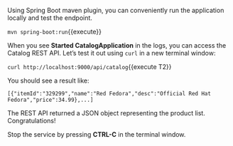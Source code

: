 Using Spring Boot maven plugin, you can conveniently run the application locally and test the endpoint.

`mvn spring-boot:run`{{execute}}

When you see **Started CatalogApplication** in the logs, you can access the 
Catalog REST API. Let’s test it out using `curl` in a new terminal window:

`curl http://localhost:9000/api/catalog`{{execute T2}}

You should see a result like:

```
[{"itemId":"329299","name":"Red Fedora","desc":"Official Red Hat Fedora","price":34.99},...]
```

The REST API returned a JSON object representing the product list. Congratulations!

Stop the service by pressing **CTRL-C** in the terminal window.
